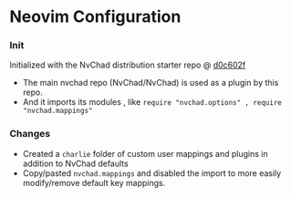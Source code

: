 # Neovim Configuration

### Init
Initialized with the NvChad distribution starter repo @ [d0c602f](https://github.com/NvChad/starter/tree/d0c602f5f155d4d1261609219e9b8a61e936d681)  
- The main nvchad repo (NvChad/NvChad) is used as a plugin by this repo.
- And it imports its modules , like `require "nvchad.options" , require "nvchad.mappings"`

### Changes
 - Created a `charlie` folder of custom user mappings and plugins in addition to NvChad defaults
 - Copy/pasted `nvchad.mappings` and disabled the import to more easily modify/remove default key mappings.

